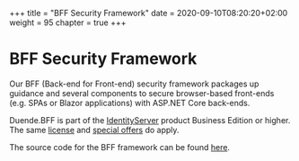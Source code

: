 +++
title = "BFF Security Framework"
date = 2020-09-10T08:20:20+02:00
weight = 95
chapter = true
+++

# BFF Security Framework

Our BFF (Back-end for Front-end) security framework packages up guidance and several components to secure browser-based front-ends (e.g. SPAs or Blazor applications) with ASP.NET Core back-ends.

Duende.BFF is part of the [IdentityServer](https://duendesoftware.com/products/identityserver) product Business Edition or higher. The same [license](https://duendesoftware.com/products/identityserver#pricing) and [special offers](https://duendesoftware.com/specialoffers) do apply.

The source code for the BFF framework can be found [here](https://github.com/DuendeSoftware/BFF).